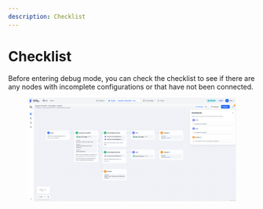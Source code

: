 ```yaml
---
description: Checklist
---
```


# Checklist

Before entering debug mode, you can check the checklist to see if there are any nodes with incomplete configurations or that have not been connected.

<figure><img src="../../../.gitbook/assets/image (8).png" alt=""><figcaption></figcaption></figure>
